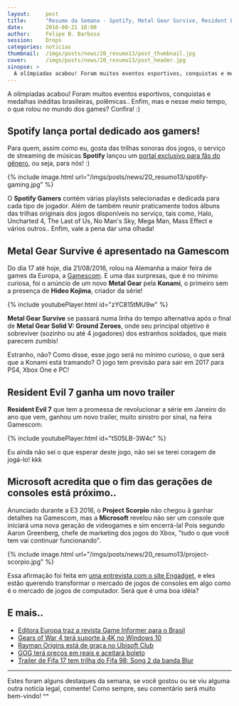 ```yaml
---
layout:     post
title:      "Resumo da Semana - Spotify, Metal Gear Survive, Resident Evil 7, Fim das Gerações de Videogames? e mais.."
date:       2016-08-21 18:00
author:     Felipe B. Barbosa
session:    Drops
categories: noticias
thumbnail:  /imgs/posts/news/20_resumo13/post_thumbnail.jpg
cover:      /imgs/posts/news/20_resumo13/post_header.jpg
sinopse: >
  A olímpiadas acabou! Foram muitos eventos esportivos, conquistas e medalhas inéditas brasileiras, polêmicas.. Enfim, mas e nesse meio tempo, o que rolou no mundo dos games? Confira! :)
---
```

A olímpiadas acabou! Foram muitos eventos esportivos, conquistas e medalhas inéditas brasileiras, polêmicas.. Enfim, mas e nesse meio tempo, o que rolou no mundo dos games? Confira! :)

## Spotify lança portal dedicado aos gamers!

Para quem, assim como eu, gosta das trilhas sonoras dos jogos, o serviço de streaming de músicas **Spotify** lançou um [portal exclusivo para fãs do gênero](http://www.spotify-gaming.com/), ou seja, para nós! :)

{% include image.html url="/imgs/posts/news/20_resumo13/spotify-gaming.jpg" %}

O **Spotify Gamers** contém várias playlists selecionadas e dedicada para cada tipo de jogador. Além de também reunir praticamente todos álbuns das trilhas originais dos jogos disponíveis no serviço, tais como, Halo, Uncharted 4, The Last of Us, No Man's Sky, Mega Man, Mass Effect e vários outros.. Enfim, vale a pena dar uma olhada!

## Metal Gear Survive é apresentado na Gamescom

Do dia 17 até hoje, dia 21/08/2016, rolou na Alemanha a maior feira de games da Europa, a [Gamescom](http://www.gamescom-cologne.com/gamescom/index-9.php). E uma das surpresas, que é no mínimo curiosa, foi o anúncio de um novo **Metal Gear** pela **Konami**, o primeiro sem a presença de **Hideo Kojima**, criador da série!

{% include youtubePlayer.html id="zYC815tMU9w" %}

**Metal Gear Survive** se passará numa linha do tempo alternativa após o final de **Metal Gear Solid V: Ground Zeroes**, onde seu principal objetivo é sobreviver (sozinho ou até 4 jogadores) dos estranhos soldados, que mais parecem zumbis!

Estranho, não? Como disse, esse jogo será no mínimo curioso, o que será que a Konami está tramando? O jogo tem previsão para sair em 2017 para PS4, Xbox One e PC!

## Resident Evil 7 ganha um novo trailer

**Resident Evil 7** que tem a promessa de revolucionar a série em Janeiro do ano que vem, ganhou um novo trailer, muito sinistro por sinal, na feira Gamescom:

{% include youtubePlayer.html id="tS05LB-3W4c" %}

Eu ainda não sei o que esperar deste jogo, não sei se terei coragem de jogá-lo! kkk

## Microsoft acredita que o fim das gerações de consoles está próximo..

Anunciado durante a E3 2016, o **Project Scorpio** não chegou à ganhar detalhes na Gamescom, mas a **Microsoft** revelou não ser um console que iniciará uma nova geração de videogames e sim encerrá-la! Pois segundo Aaron Greenberg, chefe de marketing dos jogos do Xbox, "tudo o que você tem vai continuar funcionando".

{% include image.html url="/imgs/posts/news/20_resumo13/project-scorpio.jpg" %}

Essa afirmação foi feita em [uma entrevista com o site Engadget](https://www.engadget.com/2016/08/17/microsoft-aaron-greenberg-qa-project-scorpio-vr/), e eles estão querendo transformar o mercado de jogos de consoles em algo como é o mercado de jogos de computador. Será que é uma boa idéia?

## E mais..

- [Editora Europa traz a revista Game Informer para o Brasil](http://meiobit.com/349950/editora-europa-traz-revista-game-informer-para-o-brasil/)
- [Gears of War 4 terá suporte à 4K no Windows 10](http://www.eurogamer.pt/articles/2016-08-19-gears-of-war-4-ve-todas-as-configuracoes-da-versao-pc)
- [Rayman Origins está de graça no Ubisoft Club](https://club.ubi.com/#!/en-GB/ubi30)
- [GOG terá preços em reais e aceitará boleto](http://meiobit.com/349869/gog-aceitara-boleto-e-tera-precos-localizados/)
- [Trailer de Fifa 17 tem trilha do Fifa 98: Song 2 da banda Blur](http://jogos.uol.com.br/ultimas-noticias/2016/08/18/novo-video-de-fifa-17-revive-classica-song-2-musica-tema-do-fifa-98.htm)

---

Estes foram alguns destaques da semana, se você gostou ou se viu alguma outra notícia legal, comente! Como sempre, seu comentário será muito bem-vindo! ^^
